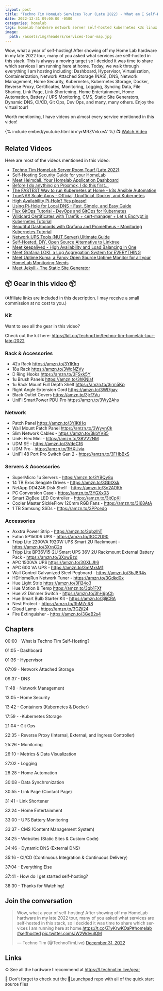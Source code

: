 ```yaml
---
layout: post
title: "Techno Tim HomeLab Services Tour (Late 2022) - What am I Self-Hosting in my HomeLab?"
date: 2022-12-31 09:00:00 -0500
categories: homelab
tags: homelab hardware network server self-hosted kubernetes k3s linux
image:
  path: /assets/img/headers/services-tour-map.jpg
---
```


Wow, what a year of self-hosting! After showing off my Home Lab hardware in my late 2022 tour, many of you asked what services are self-hosted in this stack.   This is always a moving target so I decided it was time to share which services I am running here at home.  Today, we walk through everything I am hosting including:  Dashboard, Hypervisor, Virtualization, Containerization, Network Attached Storage (NAS), DNS, Network Management, Home Security, Kubernetes, Kubernetes Storage, Docker, Reverse Proxy, Certificates, Monitoring, Logging, Syncing Data, File Sharing, Link Page, Link Shortening, Home Entertainment, Home Automation, Battery / UPS Monitoring, CMS, Static Site Generators, Dynamic DNS, CI/CD, Git Ops, Dev Ops, and many, many others.  Enjoy the virtual tour!

Worth mentioning, I have videos on almost every service mentioned in this video!

{% include embed/youtube.html id='yrMRZVvkxeA' %}
📺 [Watch Video](https://www.youtube.com/watch?v=yrMRZVvkxeA)

## Related Videos

Here are most of the videos mentioned in this video:

- [Techno Tim HomeLab Server Room Tour! (Late 2022)](https://www.youtube.com/watch?v=dzh3so5wOro)
- [Self-Hosting Security Guide for your HomeLab](https://www.youtube.com/watch?v=Cs8yOmTJNYQ)
- [Meet Heimdall, Your Homelab Application Dashboard](https://www.youtube.com/watch?v=PA01Z6-z8Qs)
- [Before I do anything on Proxmox, I do this first...](https://www.youtube.com/watch?v=GoZaMgEgrHw)
- [The FASTEST Way to run Kubernetes at Home - k3s Ansible Automation](https://www.youtube.com/watch?v=CbkEWcUZ7zM)
- [TrueNAS Scale Apps - Official, Unofficial, Docker, and Kubernetes](https://www.youtube.com/watch?v=oafOky5GSzc)
- [High Availability Pi-Hole? Yes please!](https://www.youtube.com/watch?v=IFVYe3riDRA)
- [Using Pi-Hole for Local DNS - Fast, Simple, and Easy Guide](https://www.youtube.com/watch?v=kKsHo6r4_rc)
- [Flux GitOps Tutorial - DevOps and GitOps for Kubernetes](https://www.youtube.com/watch?v=PFLimPh5-wo)
- [Wildcard Certificates with Traefik + cert-manager + Let's Encrypt in Kubernetes Tutorial](https://www.youtube.com/watch?v=G4CmbYL9UPg)
- [Beautiful Dashboards with Grafana and Prometheus - Monitoring Kubernetes Tutorial](https://www.youtube.com/watch?v=fzny5uUaAeY)
- [Network UPS Tools (NUT Server) Ultimate Guide](https://www.youtube.com/watch?v=vyBP7wpN72c)
- [Self-Hosted, DIY, Open Source Alternative to Linktree](https://www.youtube.com/watch?v=42SqfI_AjXU)
- [Meet keepalived - High Availability and Load Balancing in One](https://www.youtube.com/watch?v=hPfk0qd4xEY)
- [Meet Grafana LOKI, a Log Aggregation System for EVERYTHING](https://www.youtube.com/watch?v=h_GGd7HfKQ8)
- [Meet Uptime Kuma, a Fancy Open Source Uptime Monitor for all your HomeLab Monitoring Needs](https://www.youtube.com/watch?v=r_A5NKkAqZM)
- [Meet Jekyll - The Static Site Generator](https://www.youtube.com/watch?v=F8iOU1ci19Q)

## 📦 Gear in this video 📦

(Affiliate links are included in this description. I may receive a small commission at no cost to you.)

### Kit

Want to see all the gear in this video?

Check out the kit here: <https://kit.co/TechnoTim/techno-tim-homelab-tour-late-2022>

### Rack & Accessories

- 42u Rack <https://amzn.to/3YIKlrq>
- 18u Rack <https://amzn.to/3WqNZVy>
- D Ring Hooks <https://amzn.to/3FSxk5Y>
- 1u Brush Panels <https://amzn.to/3hKNiaf>
- 1u Rack Mount Full Depth Shelf <https://amzn.to/3jrm5Kp>
- Right Angle Extension Cord <https://amzn.to/3Wl7gay>
- Black Outlet Covers <https://amzn.to/3jrf7Vu>
- UniFi SmartPower PDU Pro <https://amzn.to/3Wy2Ahs>

### Network

- Patch Panel <https://amzn.to/3YIKtHq>
- Wall Mount Patch Panel <https://amzn.to/3WyvnCk>
- Slim Network Cables - <https://amzn.to/3kbYV85>
- UniFi Flex Mini - <https://amzn.to/3BVV2NM>
- UDM SE - <https://amzn.to/3VdeCf6>
- UDM Pro - <https://amzn.to/3HXUvia>
- UniFi 48 Port Pro Switch Gen 2 - <https://amzn.to/3FHbBxS>

### Servers & Accessories

- SuperMicro 1u Servers - <https://amzn.to/3YBQy8u>
- 14 TB Exos Seagate Drives - <https://amzn.to/3GbtXsk>
- NetApp DD4246 Disk Shelf - <https://amzn.to/3o2AOKh>
- PC Conversion Case - <https://amzn.to/3YGXx03>
- Smart ZigBee LED Controller - <https://amzn.to/3jtCpKI>
- Cooler Master SickleFlow 120mm RGB Fans - <https://amzn.to/3I68AtA>
- 1 TB Samsung SSDs - <https://amzn.to/3PPcedo>

### Accessories

- Axxtra Power Strip - <https://amzn.to/3qbzIhT>
- Eaton 5P1500R UPS - <https://amzn.to/3OC2D90>
- Tripp Lite 2200VA 1920W UPS Smart 2U Rackmount - <https://amzn.to/3XrnC2q>
- Tripp Lite BP36V15-2U Smart UPS 36V 2U Rackmount External Battery Pack - <https://amzn.to/3XxwBzd>
- APC 1500VA UPS <https://amzn.to/3GXLJh6>
- APC 600 VA UPS - <https://amzn.to/3mMxsM1>
- Wall Control Galvanized Steel Pegboard - <https://amzn.to/3bJ8R4s>
- HDHomeRun Network Tuner - <https://amzn.to/3Gdkd0x>
- Hue Light Strip <https://amzn.to/3I124o3>
- Hue Motion & Temp <https://amzn.to/3qb1FXf>
- Hue v2 Dimmer Switch - <https://amzn.to/3hH6pCh>
- Hue Smart Bulb Starter Kit - <https://amzn.to/3jljCRA>
- Nest Protect - <https://amzn.to/3hMZcR8>
- Cloud Lamp - <https://amzn.to/3GZji24>
- Fire Extinguisher - <https://amzn.to/3GeB2s4>

## Chapters

00:00 - What is Techno Tim Self-Hosting?

01:05 - Dashboard

01:36 - Hypervisor

07:09 - Network Attached Storage

09:37 - DNS

11:48 - Network Management

13:05 - Home Security

13:42 - Containers (Kubernetes & Docker)

17:59 - -Kubernetes Storage

21:04 - Git Ops

22:35 - Reverse Proxy (Internal, External, and Ingress Controller)

25:26 - Monitoring

26:10 - Metrics & Data Visualization

27:02 - Logging

28:28 - Home Automation

30:08 - Data Synchronization

30:55 - Link  Page (Contact Page)

31:41 - Link Shortener

32:24 - Home Entertainment

33:00 - UPS Battery Monitoring

33:37 - CMS (Content Management System)

34:25 - Websites (Static Sites & Custom Code)

34:46 - Dynamic DNS (External DNS)

35:16 - CI/CD (Continuous Integration & Continuous Delivery)

37:04 - Everything Else

37:41 - How do I get started self-hosting?

38:30 - Thanks for Watching!

## Join the conversation

<blockquote class="twitter-tweet" data-dnt="true" data-theme="dark"><p lang="en" dir="ltr">Wow, what a year of self-hosting! After showing off my HomeLab hardware in my late 2022 tour, many of you asked what services are self-hosted in this stack, so I decided it was time to share which services I am running here at home.<a href="https://t.co/Z1yKrwKOaP">https://t.co/Z1yKrwKOaP</a><a href="https://twitter.com/hashtag/homelab?src=hash&amp;ref_src=twsrc%5Etfw">#homelab</a> <a href="https://twitter.com/hashtag/selfhosted?src=hash&amp;ref_src=twsrc%5Etfw">#selfhosted</a> <a href="https://t.co/JW2WdvuIQM">pic.twitter.com/JW2WdvuIQM</a></p>&mdash; Techno Tim (@TechnoTimLive) <a href="https://twitter.com/TechnoTimLive/status/1609225385522204673?ref_src=twsrc%5Etfw">December 31, 2022</a></blockquote> <script async src="https://platform.twitter.com/widgets.js" charset="utf-8"></script>

## Links

⚙️ See all the hardware I recommend at <https://l.technotim.live/gear>

🚀 Don't forget to check out the [🚀Launchpad repo](https://l.technotim.live/quick-start) with all of the quick start source files
